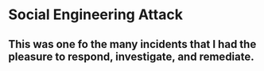 # Social Engineering Attack
<h2>This was one fo the many incidents that I had the pleasure to respond, investigate, and remediate.</h2>

